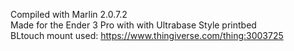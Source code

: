 Compiled with Marlin 2.0.7.2 \
Made for the Ender 3 Pro with with Ultrabase Style printbed\
BLtouch mount used: https://www.thingiverse.com/thing:3003725  
